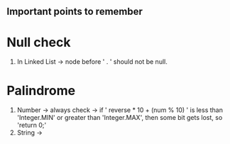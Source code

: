 ## Important points to remember

# Null check
1. In Linked List -> node before ' . ' should not be null.

# Palindrome
1. Number -> always check ->  if ' reverse * 10 + (num % 10) ' is less than 'Integer.MIN' or greater than 'Integer.MAX', then some bit gets lost, so 'return 0;'
2. String ->
